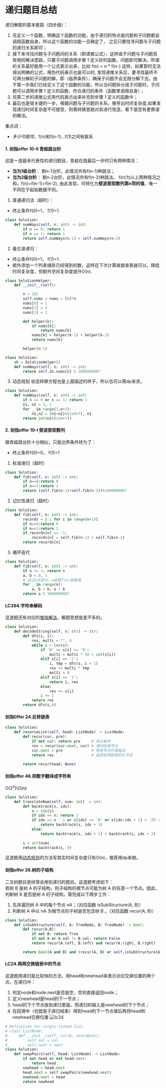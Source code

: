 # 递归题目总结
递归解题的基本套路（四步曲）：  
1. 先定义一个函数，明确这个函数的功能，由于递归的特点是问题和子问题都会调用函数自身，所以这个函数的功能一旦确定了， 之后只要找寻问题与子问题的递归关系即可；  
2. 接下来寻找问题与子问题间的关系（即递推公式），这样由于问题与子问题具有相同解决思路，只要子问题调用步骤 1 定义好的函数，问题即可解决。所谓的关系最好能用一个公式表示出来，比如 f(n) = n * f(n-) 这样，如果暂时无法得出明确的公式，用伪代码表示也是可以的, 发现递推关系后，要寻找最终不可再分解的子问题的解，即（临界条件），确保子问题不会无限分解下去。由于第一步我们已经定义了这个函数的功能，所以当问题拆分成子问题时，子问题可以调用步骤 1 定义的函数，符合递归的条件（函数里调用自身）；  
3. 将第二步的递推公式用代码表示出来补充到步骤 1 定义的函数中；  
4. 最后也是很关键的一步，根据问题与子问题的关系，推导出时间复杂度,如果发现递归时间复杂度不可接受，则需转换思路对其进行改造，看下是否有更靠谱的解法。  

重点词：
- *多少可能性*，f(n)和f(n-1)...f(1)之间有联系
#### 1. 剑指offer 10-II 青蛙跳台阶
这是一道最有代表性的递归题目，青蛙在跳最后一步时只有两种情况：
- **当为1级台阶**： 剩n-1台阶，此情况共有f(n-1)种跳法；
- **当为2级台阶**： 剩n-2台阶，此情况共有f(n-2)种跳法。
f(n)为以上两种情况之和，f(n)=f(n-1)+f(n-2), 由此发现，可转化为**斐波那契数列第n项的值**，唯一不同在于起始数据不同。
1. 普通递归法（超时）：
- 终止条件f(0)=1， f(1)=1.
```python
class Solution:
    def numWays(self, n: int) -> int:
        if n == 0: return 1
        if n == 1: return 1
        return self.numWays(n-1) + self.numWays(n-2)
```
2. 备忘录递归：
- 终止条件f(0)=1， f(1)=1.
- 额外添加一个列表储存已经得到的数，这样在下次计算直接查表就可以，降低时间复杂度，但额外空间复杂度提升O(n).
```python
class SolutionHelper:
    def __init__(self):

        n = 101
        self.nums = nums = [0]*n
        nums[0] = 1
        nums[1] = 1
        nums[2] = 2

        def helper(k):
            if nums[k]:
                return nums[k]
            nums[k] = helper(k-1) + helper(k-2)
            return nums[k]

        helper(n-1)  

class Solution:
    sh = SolutionHelper()
    def numWays(self, n: int) -> int:
        return self.sh.nums[n] % 1000000007
```
3. 动态规划
状态转移方程也是上面描述的样子，所以也可以用dp来求。
```python
class Solution:
    def numWays(self, n: int) -> int:
        if n == 0 or n == 1: return 1
        n1, n2 = 1, 1
        for _ in range(2,n+1):
            n1,n2 = (n1+n2)%(1e9+7), n1
        return int(n1%(1e9+7))
```

#### 2. 剑指offer 10-I 斐波那契数列
跟青蛙跳台阶十分相似，只是边界条件转为了：
- 终止条件f(0)=0， f(1)=1
1. 标准递归（超时）
```python
class Solution:
    def fib(self, n: int) -> int:
        if n==0:return 0
        if n==1:return 1
        return (self.fib(n-1)+self.fib(n-2))%1000000007
```
2. 记忆性递归（超时）
```python
class Solution:
    def fib(self, n: int) -> int:
        records = [-1 for i in range(n+1)]
        if n==0:return 0
        if n==1:return 1
        if records[n] == -1:
            records[n] = self.fib(n-1) + self.fib(n-2)
        return records[n]
```
3. 循环迭代
```python
class Solution:
    def fib(self, n: int) -> int:
        if n <= 1: return n 
        a, b = 0, 1
        # 经过n次迭代，a就是f(n)结果值
        for _ in range(n):
            a, b = b, a + b 
        return a % 1000000007
```

#### LC394.字符串解码
这道题还有对应的[堆栈解法](https://github.com/hangzhang23/technical_summary/blob/master/leetcode/%E5%A0%86%E6%A0%88.md)，解题思想是差不多的。
```python
class Solution:
    def decodeString(self, s: str) -> str:
        def dfs(s, i):
            res, multi = "", 0
            while i < len(s):
                if '0' <= s[i] <= '9':
                    multi = multi * 10 + int(s[i])
                elif s[i] == '[':
                    i, tmp = dfs(s, i + 1)
                    res += multi * tmp
                    multi = 0
                elif s[i] == ']':
                    return i, res
                else:
                    res += s[i]
                i += 1
            return res
        return dfs(s,0)
```

#### 剑指0ffer 24.反转链表

```python
class Solution:
    def reverseList(self, head: ListNode) -> ListNode:
        def recur(cur, pre):
            if not cur: return pre     # 终止条件
            res = recur(cur.next, cur) # 递归后继节点
            cur.next = pre             # 修改节点引用指向
            return res                 # 返回反转链表的头节点
        
        return recur(head, None) 
```

#### 剑指offer 46.把数字翻译成字符串
O($2^n$)\O(n)
```python
class Solution:
    def translateNum(self, num: int) -> int:
        def backtrack(s, idx):
            n = len(s)
            if idx == n: return 1
            if idx == n - 1 or s[idx] == '0' or s[idx:idx + 2] > '25':
                return backtrack(s, idx + 1)
            else:
                return backtrack(s, idx + 1) + backtrack(s, idx + 2)
        
        s = str(num)
        return backtrack(s, 0)
```
这道题用[动态规划]()的方法写其实时间复杂度只有O(n)，推荐用dp来做。

#### 剑指offer 26.树的子结构
二叉树题目是经常会用到递归的题目。这道题考虑如下：  
若树 B 是树 A 的子结构，则子结构的根节点可能为树 A 的任意一个节点。因此，判断树 B 是否是树 A 的子结构，需完成以下两步工作：

1. 先序遍历树 A 中的每个节点 nA；（对应函数 isSubStructure(A, B)）
2. 判断树 A 中以 nA 为根节点的子树是否包含树 B 。（对应函数 recur(A, B)）

```python
class Solution:
    def isSubStructure(self, A: TreeNode, B: TreeNode) -> bool:
        def recur(A,B):
            if not B: return True
            if not A or A.val != B.val: return False
            return recur(A.left, B.left) and recur(A.right, B.right)

        return bool(A and B) and (recur(A, B) or self.isSubStructure(A.left, B) or self.isSubStructure(A.right, B))
```

#### LC24.两两交换链表中的节点
这道题用递归是比较快的方法，用head和newhead来表示对应交换位置的两个点。在递归中：  
1. 判定node和node.next是否是空，空则直接返回node；
2. 定义newhead是head的下一节点；
3. head的下个节点放到递归里面，而递归的输入是newhead的下个节点；
4. 在回溯中（也就是子递归结束）得到head的下一节点值后再将head和newhead交换位置
![lc24](https://gitee.com/zhanghang23/picture_bed/raw/master/leetcode/lc24.jpg)
```python
# Definition for singly-linked list.
# class ListNode:
#     def __init__(self, val=0, next=None):
#         self.val = val
#         self.next = next
class Solution:
    def swapPairs(self, head: ListNode) -> ListNode:
        if not head or not head.next:
            return head
        newhead = head.next
        head.next = self.swapPairs(newhead.next)
        newhead.next = head
        return newhead
```
